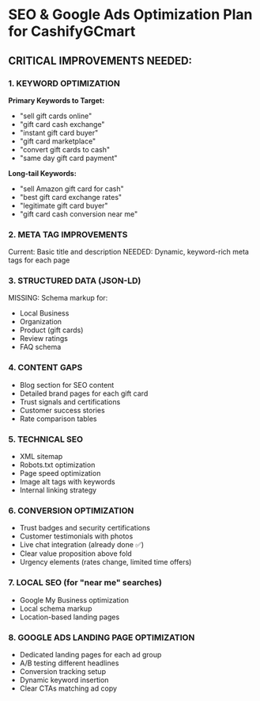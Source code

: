 # SEO & Google Ads Optimization Plan for CashifyGCmart

## CRITICAL IMPROVEMENTS NEEDED:

### 1. KEYWORD OPTIMIZATION
**Primary Keywords to Target:**
- "sell gift cards online"
- "gift card cash exchange" 
- "instant gift card buyer"
- "gift card marketplace"
- "convert gift cards to cash"
- "same day gift card payment"

**Long-tail Keywords:**
- "sell Amazon gift card for cash"
- "best gift card exchange rates"
- "legitimate gift card buyer"
- "gift card cash conversion near me"

### 2. META TAG IMPROVEMENTS
Current: Basic title and description
NEEDED: Dynamic, keyword-rich meta tags for each page

### 3. STRUCTURED DATA (JSON-LD)
MISSING: Schema markup for:
- Local Business
- Organization
- Product (gift cards)
- Review ratings
- FAQ schema

### 4. CONTENT GAPS
- Blog section for SEO content
- Detailed brand pages for each gift card
- Trust signals and certifications
- Customer success stories
- Rate comparison tables

### 5. TECHNICAL SEO
- XML sitemap
- Robots.txt optimization
- Page speed optimization
- Image alt tags with keywords
- Internal linking strategy

### 6. CONVERSION OPTIMIZATION
- Trust badges and security certifications
- Customer testimonials with photos
- Live chat integration (already done ✅)
- Clear value proposition above fold
- Urgency elements (rates change, limited time offers)

### 7. LOCAL SEO (for "near me" searches)
- Google My Business optimization
- Local schema markup
- Location-based landing pages

### 8. GOOGLE ADS LANDING PAGE OPTIMIZATION
- Dedicated landing pages for each ad group
- A/B testing different headlines
- Conversion tracking setup
- Dynamic keyword insertion
- Clear CTAs matching ad copy